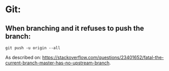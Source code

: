 # Git:
## When branching and it refuses to push the branch:
`git push -u origin --all`

As described on: 
https://stackoverflow.com/questions/23401652/fatal-the-current-branch-master-has-no-upstream-branch.
